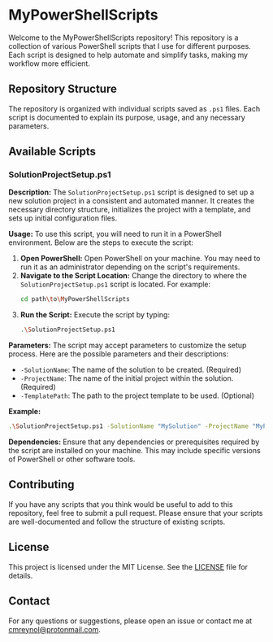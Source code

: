 
# MyPowerShellScripts

Welcome to the MyPowerShellScripts repository! This repository is a collection of various PowerShell scripts that I use for different purposes. Each script is designed to help automate and simplify tasks, making my workflow more efficient.

## Repository Structure

The repository is organized with individual scripts saved as `.ps1` files. Each script is documented to explain its purpose, usage, and any necessary parameters.

## Available Scripts

### SolutionProjectSetup.ps1

**Description:**
The `SolutionProjectSetup.ps1` script is designed to set up a new solution project in a consistent and automated manner. It creates the necessary directory structure, initializes the project with a template, and sets up initial configuration files.

**Usage:**
To use this script, you will need to run it in a PowerShell environment. Below are the steps to execute the script:

1. **Open PowerShell:** Open PowerShell on your machine. You may need to run it as an administrator depending on the script's requirements.
2. **Navigate to the Script Location:** Change the directory to where the `SolutionProjectSetup.ps1` script is located. For example:
   ```sh
   cd path\to\MyPowerShellScripts
   ```
3. **Run the Script:** Execute the script by typing:
   ```sh
   .\SolutionProjectSetup.ps1
   ```

**Parameters:**
The script may accept parameters to customize the setup process. Here are the possible parameters and their descriptions:

- `-SolutionName`: The name of the solution to be created. (Required)
- `-ProjectName`: The name of the initial project within the solution. (Required)
- `-TemplatePath`: The path to the project template to be used. (Optional)

**Example:**
```sh
.\SolutionProjectSetup.ps1 -SolutionName "MySolution" -ProjectName "MyProject" -TemplatePath "C:\Templates\DefaultTemplate"
```

**Dependencies:**
Ensure that any dependencies or prerequisites required by the script are installed on your machine. This may include specific versions of PowerShell or other software tools.

## Contributing

If you have any scripts that you think would be useful to add to this repository, feel free to submit a pull request. Please ensure that your scripts are well-documented and follow the structure of existing scripts.

## License

This project is licensed under the MIT License. See the [LICENSE](https://opensource.org/license/MIT) file for details.

## Contact

For any questions or suggestions, please open an issue or contact me at [cmreynol@protonmail.com](mailto:cmreynol@protonmail.com).
